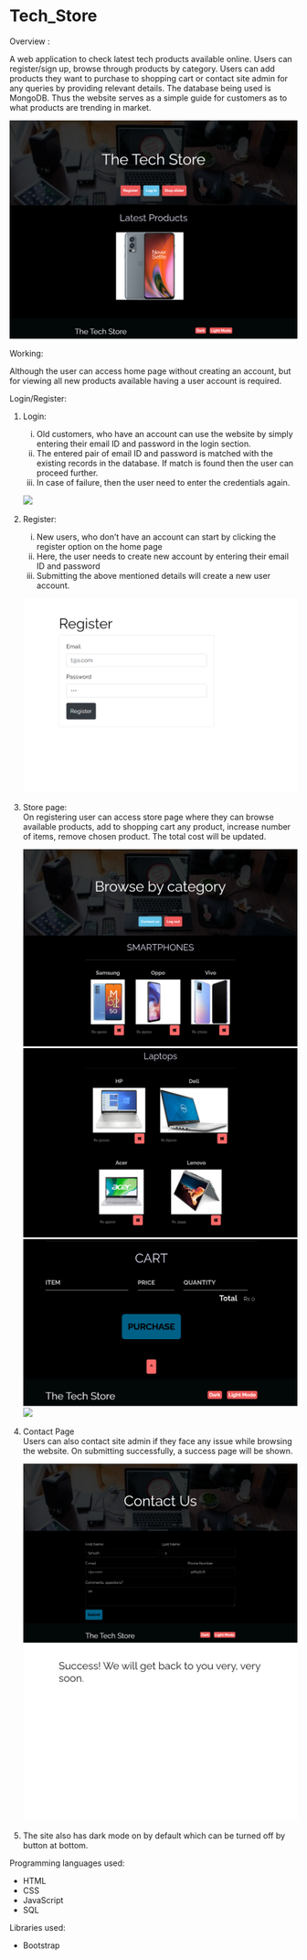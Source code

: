 <h1>Tech_Store</h1>

<p>Overview : </p>

A web application to check latest tech products available online. Users can register/sign up, browse through products by category. Users can add products they want to purchase to shopping cart or contact site admin for any queries by providing relevant details. The database being used is MongoDB. Thus the website serves as a simple guide for customers as to what products are trending in market.

![](public/Images/1.png)

<p>Working:</p>
Although the user can access home page without creating an account, but for viewing all new products available having a user account is required.                                                             

<p>Login/Register:</p>

<ol type = "1">
  <li>Login: </li>
<ol type = "i">     
<li>Old customers, who have an account can use the website by simply entering their email ID and password in the login section.</li>
<li>The entered pair of email ID and password is matched with the existing records in the database. If match is found then the user can proceed further.</li>
<li>In case of failure, then the user need to enter the credentials again.</li>
  </ol>

![](public/Images/9.png)

  <li>Register:  </li>
<ol type = "i">                                                                         
<li>New users, who don’t have an account can start by clicking the register option on the home page</li>
<li>Here, the user needs to create new account by entering their email ID and password</li>
<li>Submitting the above mentioned details will create a new user account.</li>
  </ol>

![](public/Images/2.png)

  <li>Store page: </li>
On registering user can access store page where they can browse available products, add to shopping cart any product, increase number of items, remove chosen product.
The total cost will be updated.

![](public/Images/3.png)
![](public/Images/4.png)
![](public/Images/5.png)
![](public/Images/6.png)

  <li>Contact Page </li>
Users can also contact site admin if they face any issue while browsing the website. On submitting successfully, a success page will be shown.

![](public/Images/7.png)
![](public/Images/8.png)
  
  <li>The site also has dark mode on by default which can be turned off by button at bottom. </li>
</ol>

Programming languages used:
<ul>
<li>HTML</li>
<li>CSS</li>
<li>JavaScript</li>
<li>SQL</li>
</ul>
Libraries used:
<ul>
<li>Bootstrap</li>
  </ul>
